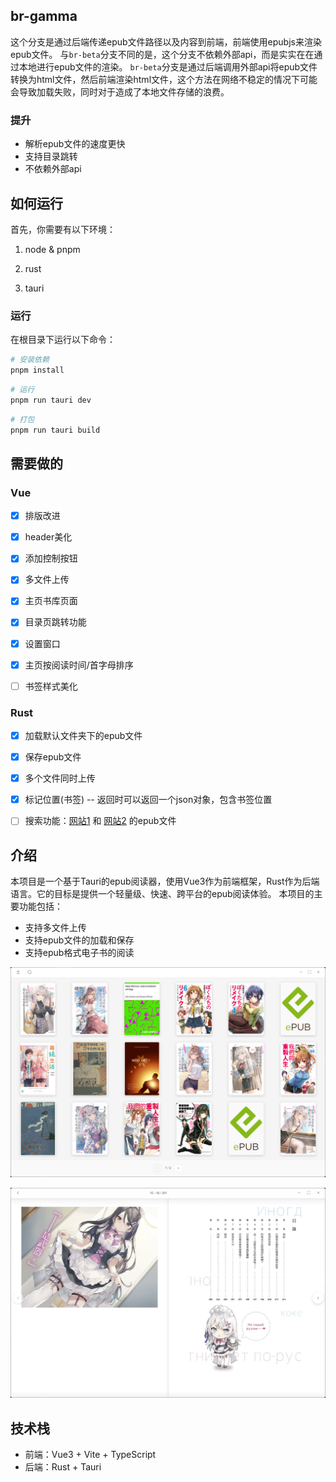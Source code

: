 ## br-gamma

这个分支是通过后端传递epub文件路径以及内容到前端，前端使用epubjs来渲染epub文件。
与`br-beta`分支不同的是，这个分支不依赖外部api，而是实实在在通过本地进行epub文件的渲染。
`br-beta`分支是通过后端调用外部api将epub文件转换为html文件，然后前端渲染html文件，这个方法在网络不稳定的情况下可能会导致加载失败，同时对于造成了本地文件存储的浪费。

### 提升

- 解析epub文件的速度更快
- 支持目录跳转
- 不依赖外部api

## 如何运行

首先，你需要有以下环境：

1. node & pnpm

2. rust

3. tauri

### 运行

在根目录下运行以下命令：

```bash
# 安装依赖
pnpm install
```

```bash
# 运行
pnpm run tauri dev
```

```bash
# 打包
pnpm run tauri build
```

## 需要做的

### Vue

- [x] 排版改进

- [x] header美化

- [x] 添加控制按钮

- [x] 多文件上传

- [x] 主页书库页面

- [x] 目录页跳转功能

- [x] 设置窗口

- [x] 主页按阅读时间/首字母排序

- [ ] 书签样式美化

### Rust

- [x] 加载默认文件夹下的epub文件

- [x] 保存epub文件

- [x] 多个文件同时上传

- [x] 标记位置(书签) -- 返回时可以返回一个json对象，包含书签位置

- [ ] 搜索功能：[网站1](https://digilibraries.com/) 和 [网站2](https://www.gutenberg.org/) 的epub文件

## 介绍

本项目是一个基于Tauri的epub阅读器，使用Vue3作为前端框架，Rust作为后端语言。它的目标是提供一个轻量级、快速、跨平台的epub阅读体验。
本项目的主要功能包括：

- 支持多文件上传
- 支持epub文件的加载和保存
- 支持epub格式电子书的阅读

![项目截图-1](/screenshots/image-1.png)

![项目截图-2](/screenshots/image-2.png)

## 技术栈

- 前端：Vue3 + Vite + TypeScript
- 后端：Rust + Tauri
